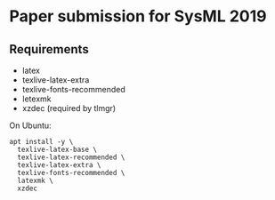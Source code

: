 # Paper submission for SysML 2019

## Requirements

- latex
- texlive-latex-extra
- texlive-fonts-recommended
- letexmk
- xzdec (required by tlmgr)

On Ubuntu:

``` shell
apt install -y \
  texlive-latex-base \
  texlive-latex-recommended \
  texlive-latex-extra \
  texlive-fonts-recommended \
  latexmk \
  xzdec
```
